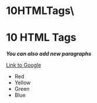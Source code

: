# 10HTMLTags\
<!doctype html>
<html>
    <head>
        <title></title>
    </head>
    <body>
        <h1>10 HTML Tags</h1>
        <p><i><b>You can also add new paragraphs</b></i></p>
        <p><a href="http://www.google.com">Link to Google</a></p>
        <p><ul>
        <li>Red</li>
        <li>Yellow</li>
        <li>Green</li>
        <li>Blue</li>
        </ul></p>
    </body>
</html>
